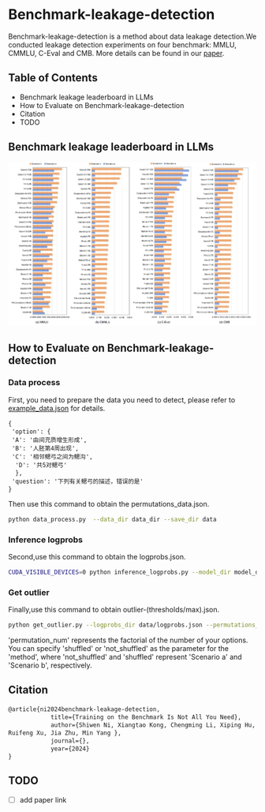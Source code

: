 # Benchmark-leakage-detection
Benchmark-leakage-detection is a method about data leakage detection.We conducted leakage detection experiments on four benchmark: MMLU, CMMLU, C-Eval and CMB. More details can be found in our [paper]().

## Table of Contents

- Benchmark leakage leaderboard in LLMs
- How to Evaluate on Benchmark-leakage-detection
- Citation
- TODO

## Benchmark leakage leaderboard in LLMs
![image](image/llms_leakage_detection.png)

## How to Evaluate on Benchmark-leakage-detection

### Data process
First, you need to prepare the data you need to detect, please refer to [example_data.json](data/example_data.json) for details.

  ```
{
   'option': {
   'A': '由间充质增生形成', 
   'B': '人胚第4周出现', 
   'C': '相邻鳃弓之间为鳃沟',
    'D': '共5对鳃弓'
    },
   'question': '下列有关鳃弓的描述，错误的是'
}
  ```

Then use this command to obtain the permutations_data.json.

```bash
python data_process.py  --data_dir data_dir --save_dir data
```

### Inference logprobs
Second,use this command to obtain the logprobs.json.

```bash
CUDA_VISIBLE_DEVICES=0 python inference_logprobs.py --model_dir model_dir --permutations_data_dir data/permutations_data.json --save_dir data
```

### Get outlier
Finally,use this command to obtain outlier-(thresholds/max).json.

```bash
python get_outlier.py --logprobs_dir data/logprobs.json --permutations_data_dir data/permutations_data.json --save_dir data --method shuffled --permutation_num 24
```
'permutation_num' represents the factorial of the number of your options.
You can specify 'shuffled' or 'not_shuffled' as the parameter for the 'method', where 'not_shuffled' and 'shuffled' represent 'Scenario a' and 'Scenario b', respectively.

## Citation
```
@article{ni2024benchmark-leakage-detection,
            title={Training on the Benchmark Is Not All You Need},
            author={Shiwen Ni, Xiangtao Kong, Chengming Li, Xiping Hu, Ruifeng Xu, Jia Zhu, Min Yang },
            journal={},
            year={2024}
}
```

## TODO
- [ ] add paper link
